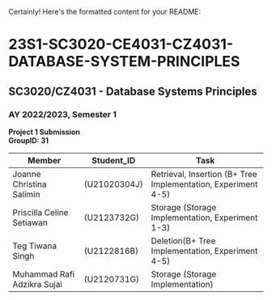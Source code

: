 Certainly! Here's the formatted content for your README:

# 23S1-SC3020-CE4031-CZ4031-DATABASE-SYSTEM-PRINCIPLES

## SC3020/CZ4031 - Database Systems Principles

### AY 2022/2023, Semester 1

**Project 1 Submission**  
**GroupID: 31**

| Member                       | Student_ID   | Task                                           |
| ---------------------------- | ------------ | ---------------------------------------------- |
| Joanne Christina Salimin      | (U21020304J) | Retrieval, Insertion (B+ Tree Implementation, Experiment 4-5) |
| Priscilla Celine Setiawan    | (U2123732G)  | Storage (Storage Implementation, Experiment 1-3)               |
| Teg Tiwana Singh              | (U2122816B)  | Deletion(B+ Tree Implementation, Experiment 4-5)               |
| Muhammad Rafi Adzikra Sujai  | (U2120731G)  | Storage (Storage Implementation)                                 |

